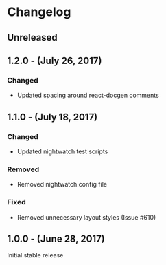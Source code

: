 Changelog
=========

Unreleased
----------

1.2.0 - (July 26, 2017)
------------------
### Changed
* Updated spacing around react-docgen comments

1.1.0 - (July 18, 2017)
------------------
### Changed
* Updated nightwatch test scripts

### Removed
* Removed nightwatch.config file

### Fixed
* Removed unnecessary layout styles (Issue #610)

1.0.0 - (June 28, 2017)
------------------
Initial stable release
